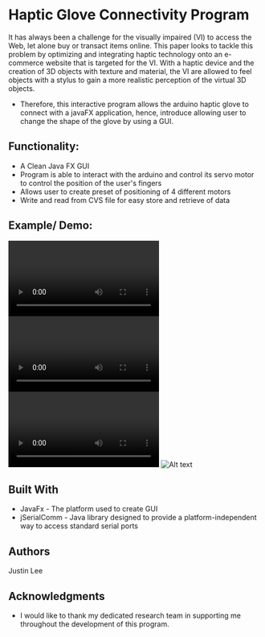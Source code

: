 # Haptic Glove Connectivity Program

It has always been a challenge for the visually impaired (VI) to access the Web, let alone buy or transact items online. This paper looks to tackle this problem by optimizing and integrating haptic technology onto an e-commerce website that is targeted for the VI. With a haptic device and the creation of 3D objects with texture and material, the VI are allowed to feel objects with a stylus to gain a more realistic perception of the virtual 3D objects.

* Therefore, this interactive program allows the arduino haptic glove to connect with a javaFX application, hence, introduce allowing user to change the shape of the glove by using a GUI.

## Functionality:
* A Clean Java FX GUI
* Program is able to interact with the arduino and control its servo motor to control the position of the user's fingers
* Allows user to create preset of positioning of 4 different motors
* Write and read from CVS file for easy store and retrieve of data

## Example/ Demo:
![Alt text](/media/HapticGloveProgram.mp4?raw=true "CreateTicket")
![Alt text](/img/HapticGloveProgram2.mp4?raw=true "Seats")
![Alt text](/img/HapticGloveProgram3.mp4?raw=true "SelectSeat")
![Alt text](/img/HapticGloveProgram4.jpg?raw=true "Ticket")



## Built With

* JavaFx - The platform used to create GUI
* jSerialComm - Java library designed to provide a platform-independent way to access standard serial ports

## Authors

Justin Lee

## Acknowledgments

* I would like to thank my dedicated research team in supporting me throughout the development of this program. 

